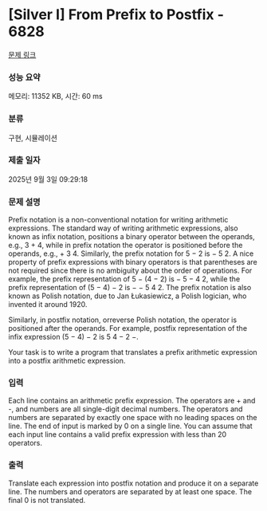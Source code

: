 # [Silver I] From Prefix to Postfix - 6828 

[문제 링크](https://www.acmicpc.net/problem/6828) 

### 성능 요약

메모리: 11352 KB, 시간: 60 ms

### 분류

구현, 시뮬레이션

### 제출 일자

2025년 9월 3일 09:29:18

### 문제 설명

<p>Prefix notation is a non-conventional notation for writing arithmetic expressions. The standard way of writing arithmetic expressions, also known as infix notation, positions a binary operator between the operands, e.g., 3 + 4, while in prefix notation the operator is positioned before the operands, e.g., + 3 4. Similarly, the prefix notation for 5 − 2 is − 5 2. A nice property of prefix expressions with binary operators is that parentheses are not required since there is no ambiguity about the order of operations. For example, the prefix representation of 5 − (4 − 2) is − 5 − 4 2, while the prefix representation of (5 − 4) − 2 is − − 5 4 2. The prefix notation is also known as Polish notation, due to Jan Łukasiewicz, a Polish logician, who invented it around 1920.</p>

<p>Similarly, in postfix notation, orreverse Polish notation, the operator is positioned after the operands. For example, postfix representation of the infix expression (5 − 4) − 2 is 5 4 − 2 −.</p>

<p>Your task is to write a program that translates a prefix arithmetic expression into a postfix arithmetic expression.</p>

### 입력 

 <p>Each line contains an arithmetic prefix expression. The operators are + and -, and numbers are all single-digit decimal numbers. The operators and numbers are separated by exactly one space with no leading spaces on the line. The end of input is marked by 0 on a single line. You can assume that each input line contains a valid prefix expression with less than 20 operators.</p>

### 출력 

 <p>Translate each expression into postfix notation and produce it on a separate line. The numbers and operators are separated by at least one space. The final 0 is not translated.</p>

